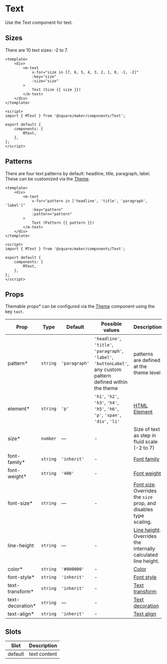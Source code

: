 # Text

Use the Text component for text.

## Sizes

There are 10 text sizes: -2 to 7.

```vue
<template>
	<div>
		<m-text
			v-for="size in [7, 6, 5, 4, 3, 2, 1, 0, -1, -2]"
			:key="size"
			:size="size"
		>
			Text (Size {{ size }})
		</m-text>
	</div>
</template>

<script>
import { MText } from '@square/maker/components/Text';

export default {
	components: {
		MText,
	},
};
</script>
```

## Patterns

There are four text patterns by default: headline, title, paragraph, label. These can be customized via the [Theme](#/Theme).

```vue
<template>
	<div>
		<m-text
			v-for="pattern in ['headline', 'title', 'paragraph', 'label']"
			:key="pattern"
			:pattern="pattern"
		>
			Text (Pattern {{ pattern }})
		</m-text>
	</div>
</template>

<script>
import { MText } from '@square/maker/components/Text';

export default {
	components: {
		MText,
	},
};
</script>
```

<!-- api-tables:start -->
## Props

Themable props* can be configured via the [Theme](#/Theme) component using the key `text`.

| Prop             | Type     | Default       | Possible values                                                                                                 | Description                                                                                                                    |
| ---------------- | -------- | ------------- | --------------------------------------------------------------------------------------------------------------- | ------------------------------------------------------------------------------------------------------------------------------ |
| pattern*         | `string` | `'paragraph'` | `'headline'`, `'title'`, `'paragraph'`, `'label'`, `'buttonLabel'`, any custom pattern defined within the theme | patterns are defined at the theme level                                                                                        |
| element*         | `string` | `'p'`         | `'h1'`, `'h2'`, `'h3'`, `'h4'`, `'h5'`, `'h6'`, `'p'`, `'span'`, `'div'`, `'li'`                                | [HTML Element](https://developer.mozilla.org/en-US/docs/Web/API/HTMLElement)                                                   |
| size*            | `number` | —             | -                                                                                                               | Size of text as step in fluid scale (-2 to 7)                                                                                  |
| font-family*     | `string` | `'inherit'`   | -                                                                                                               | [Font family](https://developer.mozilla.org/en-US/docs/Web/CSS/font-family)                                                    |
| font-weight*     | `string` | `'400'`       | -                                                                                                               | [Font weight](https://developer.mozilla.org/en-US/docs/Web/CSS/font-weight)                                                    |
| font-size*       | `string` | —             | -                                                                                                               | [Font size](https://developer.mozilla.org/en-US/docs/Web/CSS/font-size). Overrides the `size` prop, and disables type scaling. |
| line-height      | `string` | —             | -                                                                                                               | [Line height](https://developer.mozilla.org/en-US/docs/Web/CSS/line-height). Overrides the internally calculated line height.  |
| color*           | `string` | `'#000000'`   | -                                                                                                               | [Color](https://developer.mozilla.org/en-US/docs/Web/CSS/color)                                                                |
| font-style*      | `string` | `'inherit'`   | -                                                                                                               | [Font style](https://developer.mozilla.org/en-US/docs/Web/CSS/font-style)                                                      |
| text-transform*  | `string` | `'inherit'`   | -                                                                                                               | [Text transform](https://developer.mozilla.org/en-US/docs/Web/CSS/text-transform)                                              |
| text-decoration* | `string` | —             | -                                                                                                               | [Text decoration](https://developer.mozilla.org/en-US/docs/Web/CSS/text-decoration)                                            |
| text-align*      | `string` | `'inherit'`   | -                                                                                                               | [Text align](https://developer.mozilla.org/en-US/docs/Web/CSS/text-align)                                                      |


## Slots

| Slot    | Description  |
| ------- | ------------ |
| default | text content |
<!-- api-tables:end -->
